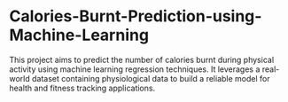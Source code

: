# Calories-Burnt-Prediction-using-Machine-Learning
This project aims to predict the number of calories burnt during physical activity using machine learning regression techniques. It leverages a real-world dataset containing physiological data to build a reliable model for health and fitness tracking applications.
